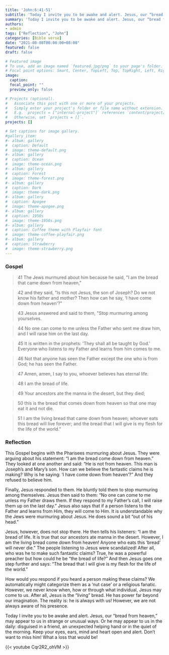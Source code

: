 ```yaml
---
title: 'John:6:41-51'
subtitle: 'Today I invite you to be awake and alert. Jesus, our “bread from heaven,” may appear to us in strange or unusual ways. Or he may appear to us in the daily: disguised in a friend, an unexpected helping hand or in the quiet of the morning. Keep your eyes, ears, mind and heart open and alert. Don’t want to miss him! What a loss that would be!'
summary: 'Today I invite you to be awake and alert. Jesus, our “bread from heaven,” may appear to us in strange or unusual ways. Or he may appear to us in the daily: disguised in a friend, an unexpected helping hand or in the quiet of the morning. Keep your eyes, ears, mind and heart open and alert. Don’t want to miss him! What a loss that would be!'
authors:
- admin
tags: ["Reflection", "John"]
categories: [Bible verse]
date: "2021-08-08T00:00:00+08:00"
featured: false
draft: false

# Featured image
# To use, add an image named `featured.jpg/png` to your page's folder.
# Focal point options: Smart, Center, TopLeft, Top, TopRight, Left, Right, BottomLeft, Bottom, BottomRight
image:
  caption:
  focal_point: ""
  preview_only: false

# Projects (optional).
#   Associate this post with one or more of your projects.
#   Simply enter your project's folder or file name without extension.
#   E.g. `projects = ["internal-project"]` references `content/project/deep-learning/index.md`.
#   Otherwise, set `projects = []`.
projects: []

# Set captions for image gallery.
#gallery_item:
#- album: gallery
#  caption: Default
#  image: theme-default.png
#- album: gallery
#  caption: Ocean
#  image: theme-ocean.png
#- album: gallery
#  caption: Forest
#  image: theme-forest.png
#- album: gallery
#  caption: Dark
#  image: theme-dark.png
#- album: gallery
#  caption: Apogee
#  image: theme-apogee.png
#- album: gallery
#  caption: 1950s
#  image: theme-1950s.png
#- album: gallery
#  caption: Coffee theme with Playfair font
#  image: theme-coffee-playfair.png
#- album: gallery
#  caption: Strawberry
#  image: theme-strawberry.png
---
```


### Gospel
> 41 The Jews murmured about him because he said, "I am the bread that came down from heaven,"

> 42 and they said, "Is this not Jesus, the son of Joseph? Do we not know his father and mother? Then how can he say, 'I have come down from heaven'?"

> 43 Jesus answered and said to them, "Stop murmuring among yourselves.

> 44 No one can come to me unless the Father who sent me draw him, and I will raise him on the last day.

> 45 It is written in the prophets: 'They shall all be taught by God.' Everyone who listens to my Father and learns from him comes to me.

> 46 Not that anyone has seen the Father except the one who is from God; he has seen the Father.

> 47 Amen, amen, I say to you, whoever believes has eternal life.

> 48 I am the bread of life.

> 49 Your ancestors ate the manna in the desert, but they died;

> 50 this is the bread that comes down from heaven so that one may eat it and not die.

> 51 I am the living bread that came down from heaven; whoever eats this bread will live forever; and the bread that I will give is my flesh for the life of the world."

### Reflection
This Gospel begins with the Pharisees murmuring about Jesus. They were arguing about his statement: “I am the bread come down from heaven.” They looked at one another and said: “He is not from heaven. This man is Joseph’s and Mary’s son. How can we believe the fantastic claims he is making? Why is he saying: ‘I have come down from heaven’?” And they refused to believe him.

Finally, Jesus responded to them. He bluntly told them to stop murmuring among themselves. Jesus then said to them: “No one can come to me unless my Father draws them. If they respond to my Father’s call, I will raise them up on the last day.” Jesus also says that if a person listens to the Father and learns from Him, they will come to Him. It is understandable why the Jews were murmuring about Jesus. He does sound a bit “out of his head.”

Jesus, however, does not stop there. He then tells his listeners: “I am the bread of life. It is true that our ancestors ate manna in the desert. However, I am the living bread come down from heaven! Anyone who eats this ‘bread’ will never die.” The people listening to Jesus were scandalized! After all, who was he to make such fantastic claims? True, he was a powerful preacher but how could he be “the bread of life?” And then Jesus goes one step further and says: “The bread that I will give is my flesh for the life of the world.”

How would you respond if you heard a person making these claims? We automatically might categorize them as a ‘nut case’ or a religious fanatic. However, we never know when, how or through what individual, Jesus may come to us. After all, Jesus is the “living” bread. He has power far beyond our imagination. The reality is: he is always with us! However, we are not always aware of his presence.

Today I invite you to be awake and alert. Jesus, our “bread from heaven,” may appear to us in strange or unusual ways. Or he may appear to us in the daily: disguised in a friend, an unexpected helping hand or in the quiet of the morning. Keep your eyes, ears, mind and heart open and alert. Don’t want to miss him! What a loss that would be!

{{< youtube Cqr2R2_ohVM >}}
